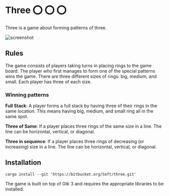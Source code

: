 # Three :o: :o: :o:

Three is a game about forming patterns of three.

![screenshot](https://i.imgur.com/wBWHwWd.png)

## Rules

The game consists of players taking turns in placing rings to the game board.
The player who first manages to form one of the special patterns wins the game.
There are three different sizes of rings: big, medium, and small. Each player
has three of each size.

### Winning patterns

**Full Stack**: A player forms a full stack by having three of their rings in
the same location. This means having big, medium, and small ring all in the
same spot.

**Three of Same**: If a player places three rings of the same size in a line.
The line can be horizontal, vertical, or diagonal.

**Three in sequence**: If a player places three rings of decreasing (or
increasing) size in a line. The line can be horizontal, vertical, or diagonal.

## Installation

    cargo install --git 'https://bitbucket.org/Soft/three.git'

The game is built on top of Gtk 3 and requires the appropriate libraries to be
installed.


